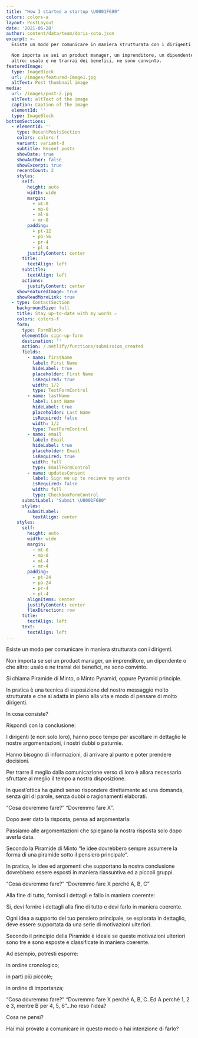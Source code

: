 ```yaml
---
title: "How I started a startup \U0001F680"
colors: colors-a
layout: PostLayout
date: '2021-06-28'
author: content/data/team/doris-soto.json
excerpt: >-
  Esiste un modo per comunicare in maniera strutturata con i dirigenti.

  Non importa se sei un product manager, un imprenditore, un dipendente o che
  altro: usalo e ne trarrai dei benefici, ne sono convinto.
featuredImage:
  type: ImageBlock
  url: /images/featured-Image1.jpg
  altText: Post thumbnail image
media:
  url: /images/post-2.jpg
  altText: altText of the image
  caption: Caption of the image
  elementId: ''
  type: ImageBlock
bottomSections:
  - elementId: ''
    type: RecentPostsSection
    colors: colors-f
    variant: variant-d
    subtitle: Recent posts
    showDate: true
    showAuthor: false
    showExcerpt: true
    recentCount: 2
    styles:
      self:
        height: auto
        width: wide
        margin:
          - mt-0
          - mb-0
          - ml-0
          - mr-0
        padding:
          - pt-12
          - pb-56
          - pr-4
          - pl-4
        justifyContent: center
      title:
        textAlign: left
      subtitle:
        textAlign: left
      actions:
        justifyContent: center
    showFeaturedImage: true
    showReadMoreLink: true
  - type: ContactSection
    backgroundSize: full
    title: Stay up-to-date with my words ✍️
    colors: colors-f
    form:
      type: FormBlock
      elementId: sign-up-form
      destination: ''
      action: /.netlify/functions/submission_created
      fields:
        - name: firstName
          label: First Name
          hideLabel: true
          placeholder: First Name
          isRequired: true
          width: 1/2
          type: TextFormControl
        - name: lastName
          label: Last Name
          hideLabel: true
          placeholder: Last Name
          isRequired: false
          width: 1/2
          type: TextFormControl
        - name: email
          label: Email
          hideLabel: true
          placeholder: Email
          isRequired: true
          width: full
          type: EmailFormControl
        - name: updatesConsent
          label: Sign me up to recieve my words
          isRequired: false
          width: full
          type: CheckboxFormControl
      submitLabel: "Submit \U0001F680"
      styles:
        submitLabel:
          textAlign: center
    styles:
      self:
        height: auto
        width: wide
        margin:
          - mt-0
          - mb-0
          - ml-4
          - mr-4
        padding:
          - pt-24
          - pb-24
          - pr-4
          - pl-4
        alignItems: center
        justifyContent: center
        flexDirection: row
      title:
        textAlign: left
      text:
        textAlign: left
---
```

Esiste un modo per comunicare in maniera strutturata con i dirigenti.

Non importa se sei un product manager, un imprenditore, un dipendente o che altro: usalo e ne trarrai dei benefici, ne sono convinto.

Si chiama Piramide di Minto, o Minto Pyramid, oppure Pyramid principle.

In pratica è una tecnica di esposizione del nostro messaggio molto strutturata e che si adatta in pieno alla vita e modo di pensare di molto dirigenti.

In cosa consiste?

Rispondi con la conclusione:

I dirigenti (e non solo loro), hanno poco tempo per ascoltare in dettaglio le nostre argomentazioni, i nostri dubbi o paturnie.

Hanno bisogno di informazioni, di arrivare al punto e poter prendere decisioni.

Per trarre il meglio dalla comunicazione verso di loro è allora necessario sfruttare al meglio il tempo a nostra disposizione.

In quest’ottica ha quindi senso rispondere direttamente ad una domanda, senza giri di parole, senza dubbi o ragionamenti elaborati.

“Cosa dovremmo fare?” “Dovremmo fare X”.

Dopo aver dato la risposta, pensa ad argomentarla:

Passiamo alle argomentazioni che spiegano la nostra risposta solo dopo averla data.

Secondo la Piramide di Minto “le idee dovrebbero sempre assumere la forma di una piramide sotto il pensiero principale”.

In pratica, le idee ed argomenti che supportano la nostra conclusione dovrebbero essere esposti in maniera riassuntiva ed a piccoli gruppi.

“Cosa dovremmo fare?” “Dovremmo fare X perché A, B, C”

Alla fine di tutto, fornisci i dettagli e fallo in maniera coerente:

Si, devi fornire i dettagli alla fine di tutto e devi farlo in maniera coerente.

Ogni idea a supporto del tuo pensiero principale, se esplorata in dettaglio, deve essere supportata da una serie di motivazioni ulteriori.

Secondo il principio della Piramide è ideale se queste motivazioni ulteriori sono tre e sono esposte e classificate in maniera coerente.

Ad esempio, potresti esporre:

in ordine cronologico;

in parti più piccole;

in ordine di importanza;

“Cosa dovremmo fare?” “Dovremmo fare X perché A, B, C. Ed A perché 1, 2 e 3, mentre B per 4, 5, 6”...ho reso l’idea?

Cosa ne pensi?

Hai mai provato a comunicare in questo modo o hai intenzione di farlo?

